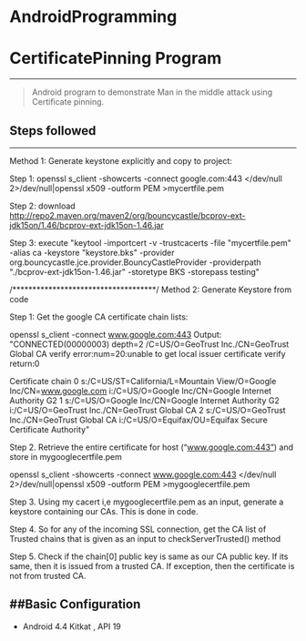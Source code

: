 # AndroidProgramming
# CertificatePinning Program
----------------------------

> Android program to demonstrate Man in the middle attack using Certificate pinning. 

## Steps followed
------------------
Method 1: Generate keystone explicitly and copy to project:

Step 1: openssl s_client -showcerts -connect google.com:443 </dev/null 2>/dev/null|openssl x509 -outform PEM >mycertfile.pem

Step 2: download http://repo2.maven.org/maven2/org/bouncycastle/bcprov-ext-jdk15on/1.46/bcprov-ext-jdk15on-1.46.jar

Step 3: execute "keytool -importcert -v -trustcacerts -file "mycertfile.pem" -alias ca -keystore "keystore.bks" -provider org.bouncycastle.jce.provider.BouncyCastleProvider -providerpath "./bcprov-ext-jdk15on-1.46.jar" -storetype BKS -storepass testing"

/************************************/
Method 2: Generate Keystore from code

Step 1: Get the google CA certificate chain lists:

openssl s_client -connect www.google.com:443
Output:
"CONNECTED(00000003)
depth=2 /C=US/O=GeoTrust Inc./CN=GeoTrust Global CA
verify error:num=20:unable to get local issuer certificate
verify return:0

Certificate chain
 0 s:/C=US/ST=California/L=Mountain View/O=Google Inc/CN=www.google.com
   i:/C=US/O=Google Inc/CN=Google Internet Authority G2
 1 s:/C=US/O=Google Inc/CN=Google Internet Authority G2
   i:/C=US/O=GeoTrust Inc./CN=GeoTrust Global CA
 2 s:/C=US/O=GeoTrust Inc./CN=GeoTrust Global CA
   i:/C=US/O=Equifax/OU=Equifax Secure Certificate Authority"

Step 2. Retrieve the entire certificate for host (“www.google.com:443”) and store in mygooglecertfile.pem

openssl s_client -showcerts -connect www.google.com:443 </dev/null 2>/dev/null|openssl x509 -outform PEM >mygooglecertfile.pem

Step 3. Using my cacert i,e mygooglecertfile.pem as an input, generate a keystore containing our CAs. This is done in code.

Step 4. So for any of the incoming SSL connection, get the CA list of Trusted chains that is given as an input to checkServerTrusted() method

Step 5. Check if the chain[0] public key is same as our CA public key.
If its same, then it is issued from a trusted CA.
If exception, then the certificate is not from trusted CA.

##Basic Configuration
--------------
* Android 4.4 Kitkat , API 19 
